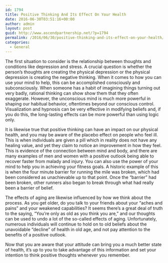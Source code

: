 ```yaml
---
id: 1794
title: Positive Thinking And Its Effect On Your Health
date: 2016-06-30T03:51:16+00:00
author: admin
layout: post
guid: http://www.ascendpartnership.net/?p=1794
permalink: /2016/06/30/positive-thinking-and-its-effect-on-your-health/
categories:
  - General
---
```

The first situation to consider is the relationship between thoughts and conditions like depression and stress. A crucial question is whether the person&#8217;s thoughts are creating the physical depression or the physical depression is creating the negative thinking. When it comes to how you can use your mind to help, this can be accomplished consciously and subconsciously. When someone has a habit of imagining things turning out very badly, rational thinking can show show them that they often exaggerate. However, the unconscious mind is much more powerful in shaping our habitual behavior, oftentimes beyond our conscious control. Visualization and hypnosis can be very effective in modifying beliefs and, if you do this, the long-lasting effects can be more powerful than using logic only. 

It is likewise true that positive thinking can have an impact on our physical health, and you may be aware of the placebo effect on people who feel ill. This is when individuals are given a pill which in reality does not have any healing value, and yet they claim to notice an improvement in how they feel. This is evidence of the connection between mind and body, and there are many examples of men and women with a positive outlook being able to recover faster from malady and injury. You can also use the power of your mind to help you in achieving your fitness goals. A historic example of this is when the four minute barrier for running the mile was broken, which had been considered as unachievable up to that point. Once the &#8220;barrier&#8221; had been broken, other runners also began to break through what had really been a barrier of belief. 

The effects of aging are likewise influenced by how we think about the process. As you get older, do you talk to your friends about your &#8220;aches and pains&#8221; and your weakened capabilities? It seems there&#8217;s a great deal of truth to the saying, &#8220;You&#8217;re only as old as you think you are,&#8221; and our thoughts can be used to undo a lot of the so-called effects of aging. Unfortunately, numerous individuals will continue to hold on to old beliefs about the unavoidable &#8220;decline&#8221; of health in old age, and not pay attention to the benefits of a positive outlook. 

Now that you are aware that your attitude can bring you a much better state of health, it&#8217;s up to you to take advantage of this information and set your intention to think positive thoughts whenever you remember.